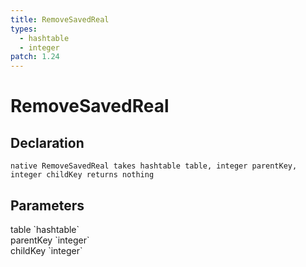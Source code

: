 ```yaml
---
title: RemoveSavedReal
types:
  - hashtable
  - integer
patch: 1.24
---
```


# RemoveSavedReal

## Declaration

```
native RemoveSavedReal takes hashtable table, integer parentKey, integer childKey returns nothing
```

## Parameters
<dl>
  <dt>table `hashtable`</dt>
  <dd></dd>

  <dt>parentKey `integer`</dt>
  <dd></dd>

  <dt>childKey `integer`</dt>
  <dd></dd>
</dl>